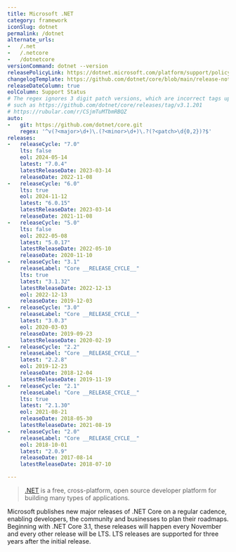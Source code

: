 ```yaml
---
title: Microsoft .NET
category: framework
iconSlug: dotnet
permalink: /dotnet
alternate_urls:
-   /.net
-   /.netcore
-   /dotnetcore
versionCommand: dotnet --version
releasePolicyLink: https://dotnet.microsoft.com/platform/support/policy/dotnet-core
changelogTemplate: https://github.com/dotnet/core/blob/main/release-notes/{{"__LATEST__"|split:'.'|slice:0,2|join:'.'}}/__LATEST__/__LATEST__.md
releaseDateColumn: true
eolColumn: Support Status
# The regex ignores 3 digit patch versions, which are incorrect tags upstream
# such as https://github.com/dotnet/core/releases/tag/v3.1.201
# https://rubular.com/r/CSjmTuMTbmRBQZ
auto:
-   git: https://github.com/dotnet/core.git
    regex: '^v(?<major>\d+)\.(?<minor>\d+)\.?(?<patch>\d{0,2})?$'
releases:
-   releaseCycle: "7.0"
    lts: false
    eol: 2024-05-14
    latest: "7.0.4"
    latestReleaseDate: 2023-03-14
    releaseDate: 2022-11-08
-   releaseCycle: "6.0"
    lts: true
    eol: 2024-11-12
    latest: "6.0.15"
    latestReleaseDate: 2023-03-14
    releaseDate: 2021-11-08
-   releaseCycle: "5.0"
    lts: false
    eol: 2022-05-08
    latest: "5.0.17"
    latestReleaseDate: 2022-05-10
    releaseDate: 2020-11-10
-   releaseCycle: "3.1"
    releaseLabel: "Core __RELEASE_CYCLE__"
    lts: true
    latest: "3.1.32"
    latestReleaseDate: 2022-12-13
    eol: 2022-12-13
    releaseDate: 2019-12-03
-   releaseCycle: "3.0"
    releaseLabel: "Core __RELEASE_CYCLE__"
    latest: "3.0.3"
    eol: 2020-03-03
    releaseDate: 2019-09-23
    latestReleaseDate: 2020-02-19
-   releaseCycle: "2.2"
    releaseLabel: "Core __RELEASE_CYCLE__"
    latest: "2.2.8"
    eol: 2019-12-23
    releaseDate: 2018-12-04
    latestReleaseDate: 2019-11-19
-   releaseCycle: "2.1"
    releaseLabel: "Core __RELEASE_CYCLE__"
    lts: true
    latest: "2.1.30"
    eol: 2021-08-21
    releaseDate: 2018-05-30
    latestReleaseDate: 2021-08-19
-   releaseCycle: "2.0"
    releaseLabel: "Core __RELEASE_CYCLE__"
    eol: 2018-10-01
    latest: "2.0.9"
    releaseDate: 2017-08-14
    latestReleaseDate: 2018-07-10

---
```


> [.NET](https://dotnet.microsoft.com/) is a free, cross-platform, open source developer platform for building many types of applications.

Microsoft publishes new major releases of .NET Core on a regular cadence, enabling developers, the community and businesses to plan their roadmaps. Beginning with .NET Core 3.1, these releases will happen every November and every other release will be LTS. LTS releases are supported for three years after the initial release.
